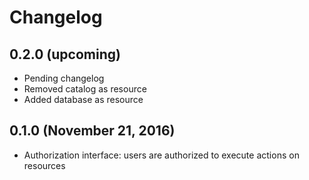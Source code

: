 # Changelog

## 0.2.0 (upcoming)

* Pending changelog
* Removed catalog as resource
* Added database as resource

## 0.1.0 (November 21, 2016)

* Authorization interface: users are authorized to execute actions on resources
